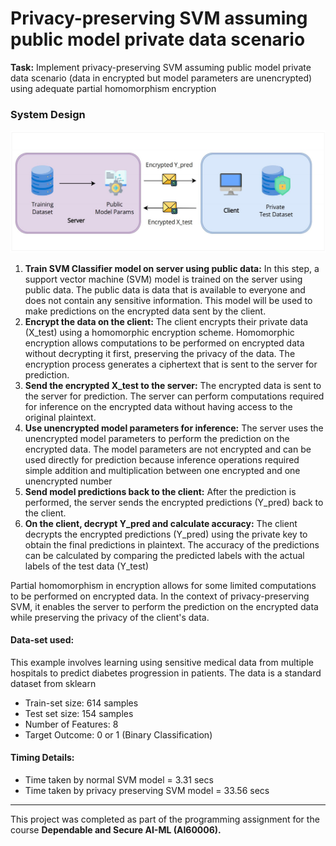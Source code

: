 # Privacy-preserving SVM assuming public model private data scenario

**Task:** Implement privacy-preserving SVM assuming public model private data scenario (data in encrypted but model parameters are unencrypted) using adequate partial homomorphism encryption

### System Design

![System-Design](https://github.com/abhinav-bohra/Privacy-Preserving-ML/blob/main/system_design.png)

1. **Train SVM Classifier model on server using public data:** In this step, a support vector machine (SVM) model is trained on the server using public data. The public data is data that is available to everyone and does not contain any sensitive information. This model will be used to make predictions on the encrypted data sent by the client.
2. **Encrypt the data on the client:** The client encrypts their private data (X_test) using a homomorphic encryption scheme. Homomorphic encryption allows computations to be performed on encrypted data without decrypting it first, preserving the privacy of the data. The encryption process generates a ciphertext that is sent to the server for prediction.
3. **Send the encrypted X_test to the server:** The encrypted data is sent to the server for prediction. The server can perform computations required for inference on the encrypted data without having access to the original plaintext.
4. **Use unencrypted model parameters for inference:** The server uses the unencrypted model parameters to perform the prediction on the encrypted data. The model parameters are not encrypted and can be used directly for prediction because inference operations required simple addition and multiplication between one encrypted and one unencrypted number
5. **Send model predictions back to the client:** After the prediction is performed, the server sends the encrypted predictions (Y_pred) back to the client.
6. **On the client, decrypt Y_pred and calculate accuracy:** The client decrypts the encrypted predictions (Y_pred) using the private key to obtain the final predictions in plaintext. The accuracy of the predictions can be calculated by comparing the predicted labels with the actual labels of the test data (Y_test)

Partial homomorphism in encryption allows for some limited computations to be performed on encrypted data. In the context of privacy-preserving SVM, it enables the server to perform the prediction on the encrypted data while preserving the privacy of the client's data.

#### Data-set used:

This example involves learning using sensitive medical data from multiple hospitals to predict diabetes progression in patients. The data is a standard dataset from sklearn
- Train-set size: 614 samples
- Test set size: 154 samples
- Number of Features: 8
- Target Outcome: 0 or 1 (Binary Classification)

#### Timing Details:
- Time taken by normal SVM model = 3.31 secs
- Time taken by privacy preserving SVM model = 33.56 secs

------------

This project was completed as part of the programming assignment for the course **Dependable and Secure AI-ML (AI60006).**
